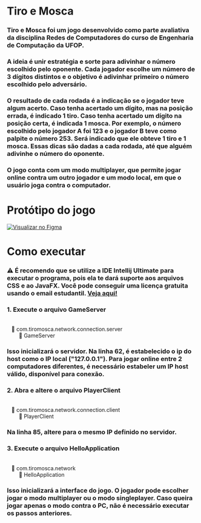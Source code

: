 # Tiro e Mosca

### Tiro e Mosca foi um jogo desenvolvido como parte avaliativa da disciplina Redes de Computadores do curso de Engenharia de Computação da UFOP. 
### A ideia é unir estratégia e sorte para adivinhar o número escolhido pelo oponente. Cada jogador escolhe um número de 3 dígitos distintos e o objetivo é adivinhar primeiro o número escolhido pelo adversário.
### O resultado de cada rodada é a indicação se o jogador teve algum acerto. Caso tenha acertado um dígito, mas na posição errada, é indicado 1 tiro. Caso tenha acertado um dígito na posição certa, é indicada 1 mosca. Por exemplo, o número escolhido pelo jogador A foi 123 e o jogador B teve como palpite o número 253. Será indicado que ele obteve 1 tiro e 1 mosca. Essas dicas são dadas a cada rodada, até que alguém adivinhe o número do oponente.

### O jogo conta com um modo multiplayer, que permite jogar online contra um outro jogador e um modo local, em que o usuário joga contra o computador.

# Protótipo do jogo
[![Visualizar no Figma](https://github.com/fernandabsm/tiroMosca/assets/74023503/384f7a53-42d1-40a8-8ab1-095cae8b615f)](https://www.figma.com/embed?embed_host=share&url=https%3A%2F%2Fwww.figma.com%2Ffile%2Fcth2B1uN9BhH3fW9awkWCg%2FTiro-e-Mosca%3Ftype%3Ddesign%26node-id%3D0%253A1%26mode%3Ddesign%26t%3DfUyZQxTMjmQ6q5Kg-1)

# Como executar

### ⚠ É recomendo que se utilize a IDE Intellij Ultimate para executar o programa, pois ela te dará suporte aos arquivos CSS e ao JavaFX. Você pode conseguir uma licença gratuita usando o email estudantil. [Veja aqui!](https://www.jetbrains.com/community/education/#students)

### 1. Execute o arquivo GameServer
<br>&nbsp;&nbsp;&nbsp;📁 com.tiromosca.network.connection.server</br>
&nbsp;&nbsp;&nbsp;&nbsp;&nbsp;&nbsp;&nbsp;&nbsp;📄 GameServer

### Isso inicializará o servidor. Na linha 62, é estabelecido o ip do host como o IP local ("127.0.0.1"). Para jogar online entre 2 computadores diferentes, é necessário estabeler um IP host válido, disponível para conexão.

### 2. Abra e altere o arquivo PlayerClient
<br>&nbsp;&nbsp;&nbsp;📁 com.tiromosca.network.connection.client</br>
&nbsp;&nbsp;&nbsp;&nbsp;&nbsp;&nbsp;&nbsp;&nbsp;📄 PlayerClient

### Na linha 85, altere para o mesmo IP definido no servidor.

### 3. Execute o arquivo HelloApplication
<br>&nbsp;&nbsp;&nbsp;📁 com.tiromosca.network</br>
&nbsp;&nbsp;&nbsp;&nbsp;&nbsp;&nbsp;&nbsp;&nbsp;📄 HelloApplication

### Isso inicializará a interface do jogo. O jogador pode escolher jogar o modo multiplayer ou o modo singleplayer. Caso queira jogar apenas o modo contra o PC, não é necessário executar os passos anteriores.


